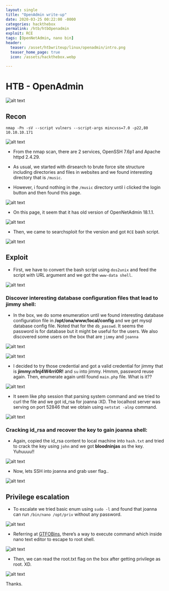 ```yaml
---
layout: single
title: "OpenAdmin write-up"
date: 2020-03-25 00:22:00 -0000
categories: hackthebox
permalink: /htb/htbOpenadmin
exploit: RCE
tags: [OpenNetAdmin, nano bin]
header:
  teaser: /asset/htbwriteup/linux/openadmin/intro.png
  teaser_home_page: true
  icon: /assets/hackthebox.webp
  
---
```


# HTB - OpenAdmin

![alt text](https://raw.githubusercontent.com/faisalfs10x/faisalfs10x.github.io/master/asset/htbwriteup/linux/openadmin/intro.png "openadmin intro")
## Recon
    nmap -Pn -sV --script vulners --script-args mincvss=7.0 -p22,80 10.10.10.171 
    
![alt text](https://raw.githubusercontent.com/faisalfs10x/faisalfs10x.github.io/master/asset/htbwriteup/linux/openadmin/0.png)

- From the nmap scan, there are 2 services, OpenSSH 7.6p1 and Apache httpd 2.4.29.

- As usual, we started with dirsearch to brute force site structure including directories and files in websites and we found interesting directory that is `/music`.

- However, i found nothing in the `/music` directory until i clicked the login button and then found this page.

![alt text](https://raw.githubusercontent.com/faisalfs10x/faisalfs10x.github.io/master/asset/htbwriteup/linux/openadmin/2.1.png)

- On this page, it seem that it has old version of OpenNetAdmin 18.1.1. 

![alt text](https://raw.githubusercontent.com/faisalfs10x/faisalfs10x.github.io/master/asset/htbwriteup/linux/openadmin/3.png)

- Then, we came to searchsploit for the version and got `RCE` bash script.

![alt text](https://raw.githubusercontent.com/faisalfs10x/faisalfs10x.github.io/master/asset/htbwriteup/linux/openadmin/4.png)

## Exploit
- First, we have to convert the bash script using `dos2unix` and feed the script with URL argument and we got the `www-data shell`.

![alt text](https://raw.githubusercontent.com/faisalfs10x/faisalfs10x.github.io/master/asset/htbwriteup/linux/openadmin/5.png)

### Discover interesting database configuration files that lead to jimmy shell:
- In the box, we do some enumeration until we found interesting database configuration file in **/opt/ona/www/local/config** and we get mysql database config file. Noted that for the `db_passwd`. It seems the password is for database but it might be useful for the users. We also discovered some users on the box that are `jimmy` and `joanna`

![alt text](https://raw.githubusercontent.com/faisalfs10x/faisalfs10x.github.io/master/asset/htbwriteup/linux/openadmin/6.png)

![alt text](https://raw.githubusercontent.com/faisalfs10x/faisalfs10x.github.io/master/asset/htbwriteup/linux/openadmin/7.png)

- I decided to try those credential and got a valid credential for jimmy that is **jimmy:n1nj4W4rri0R!** and `su` into jimmy. Hmmm, password reuse again. Then, enumerate again until found `main.php` file. What is it??

![alt text](https://raw.githubusercontent.com/faisalfs10x/faisalfs10x.github.io/master/asset/htbwriteup/linux/openadmin/8.png)

- It seem like php session that parsing system command and we tried to curl the file and we got id_rsa for joanna :XD. The localhost server was serving on port 52846 that we obtain using `netstat -alnp` command.

![alt text](https://raw.githubusercontent.com/faisalfs10x/faisalfs10x.github.io/master/asset/htbwriteup/linux/openadmin/9.png)

### Cracking id_rsa and recover the key to gain joanna shell:
- Again, copied the id_rsa content to local machine into `hash.txt` and tried to crack the key using `john` and we got **bloodninjas** as the key. Yuhuuuu!!

![alt text](https://raw.githubusercontent.com/faisalfs10x/faisalfs10x.github.io/master/asset/htbwriteup/linux/openadmin/10.png)

- Now, lets SSH into joanna and grab user flag..

![alt text](https://raw.githubusercontent.com/faisalfs10x/faisalfs10x.github.io/master/asset/htbwriteup/linux/openadmin/11.png)

## Privilege escalation

- To escalate we tried basic enum using `sudo -l` and found that joanna can run `/bin/nano /opt/priv` without any password.

![alt text](https://raw.githubusercontent.com/faisalfs10x/faisalfs10x.github.io/master/asset/htbwriteup/linux/openadmin/12.png)

- Referring at [GTFOBins](https://gtfobins.github.io/gtfobins/nano/#shell), there’s a way to execute command which inside nano text editor to escape to root shell.

![alt text](https://raw.githubusercontent.com/faisalfs10x/faisalfs10x.github.io/master/asset/htbwriteup/linux/openadmin/13.png)

- Then, we can read the root.txt flag on the box after getting privilege as root. XD.

![alt text](https://raw.githubusercontent.com/faisalfs10x/faisalfs10x.github.io/master/asset/htbwriteup/linux/openadmin/14.png)

Thanks.
